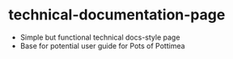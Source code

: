 # technical-documentation-page
- Simple but functional technical docs-style page
- Base for potential user guide for Pots of Pottimea 